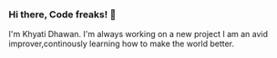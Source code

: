 ### Hi there, Code freaks! 👋
I'm Khyati Dhawan.
I'm always working on a new project
I am an avid improver,continously learning how to make the world better.
